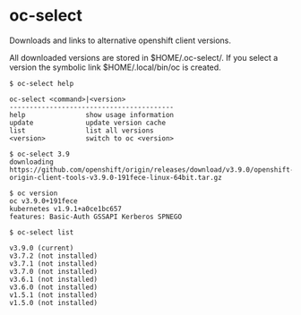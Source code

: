 # oc-select
Downloads and links to alternative openshift client versions.

All downloaded versions are stored in $HOME/.oc-select/. If you select a version the symbolic link $HOME/.local/bin/oc is created.

```
$ oc-select help

oc-select <command>|<version>
-----------------------------------------
help               show usage information
update             update version cache
list               list all versions
<version>          switch to oc <version>
```

```
$ oc-select 3.9
downloading https://github.com/openshift/origin/releases/download/v3.9.0/openshift-origin-client-tools-v3.9.0-191fece-linux-64bit.tar.gz

$ oc version
oc v3.9.0+191fece
kubernetes v1.9.1+a0ce1bc657
features: Basic-Auth GSSAPI Kerberos SPNEGO
```


```
$ oc-select list

v3.9.0 (current)
v3.7.2 (not installed)
v3.7.1 (not installed)
v3.7.0 (not installed)
v3.6.1 (not installed)
v3.6.0 (not installed)
v1.5.1 (not installed)
v1.5.0 (not installed)
```
